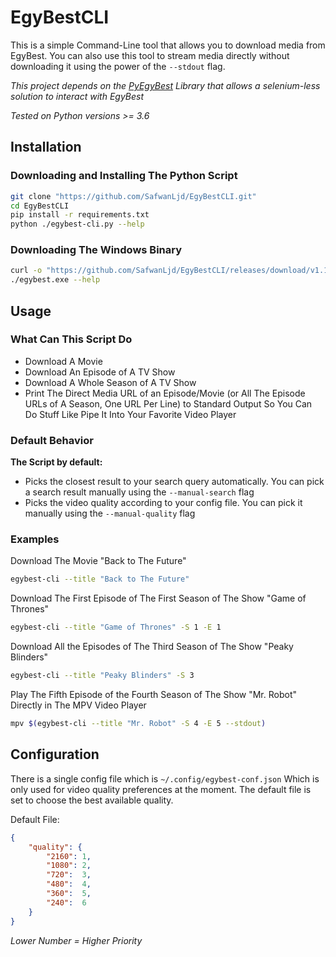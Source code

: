 # EgyBestCLI
This is a simple Command-Line tool that allows you to download media from EgyBest.
You can also use this tool to stream media directly without downloading it using the power of the `--stdout` flag.

_This project depends on the [PyEgyBest](https://github.com/SafwanLjd/PyEgyBest) Library that allows a selenium-less solution to interact with EgyBest_

_Tested on Python versions >= 3.6_



## Installation

### Downloading and Installing The Python Script
```bash
git clone "https://github.com/SafwanLjd/EgyBestCLI.git"
cd EgyBestCLI
pip install -r requirements.txt
python ./egybest-cli.py --help
```

### Downloading The Windows Binary
```bash
curl -o "https://github.com/SafwanLjd/EgyBestCLI/releases/download/v1.1/egybest.exe"
./egybest.exe --help
``` 



## Usage

### What Can This Script Do
* Download A Movie
* Download An Episode of A TV Show
* Download A Whole Season of A TV Show
* Print The Direct Media URL of an Episode/Movie (or All The Episode URLs of A Season, One URL Per Line) to Standard Output So You Can Do Stuff Like Pipe It Into Your Favorite Video Player

### Default Behavior
**The Script by default:**
* Picks the closest result to your search query automatically. You can pick a search result manually using the `--manual-search` flag
* Picks the video quality according to your config file.  You can pick it manually using the `--manual-quality` flag

### Examples
Download The Movie "Back to The Future"
```bash
egybest-cli --title "Back to The Future"
```

Download The First Episode of The First Season of The Show "Game of Thrones"
```bash
egybest-cli --title "Game of Thrones" -S 1 -E 1
```

Download All the Episodes of The Third Season of The Show "Peaky Blinders"
```bash
egybest-cli --title "Peaky Blinders" -S 3
```

Play The Fifth Episode of the Fourth Season of The Show "Mr. Robot" Directly in The MPV Video Player
```bash
mpv $(egybest-cli --title "Mr. Robot" -S 4 -E 5 --stdout)
```



## Configuration

There is a single config file which is `~/.config/egybest-conf.json`
Which is only used for video quality preferences at the moment.
The default file is set to choose the best available quality.

Default File:
```json
{
	"quality": {
		"2160": 1,
		"1080": 2,
		"720":  3,
		"480":  4,
		"360":  5,
		"240":  6
	}
}
```
_Lower Number = Higher Priority_